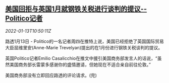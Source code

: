 <!--1642071662000-->
[美国回拒与英国1月就钢铁关税进行谈判的提议--Politico记者](https://cn.reuters.com/article/us-uk-steel-tariffs-talk-0113-idCNKBS2JN0X4)
------

<div><i>2022-01-13T10:50:11Z</i></div><p>路透1月13日 - Politico的一名记者周四在推特上说，美国已经拒绝了英国国际贸易大臣屈维里安(Anne-Marie Trevelyan)提出的在1月份进行钢铁关税谈判的提议。</p><p>英国Politico记者Emilio Casalicchio在推文中援引美国商务部发言人的话说，“虽然美国商务部长雷蒙多感谢你的盛情邀请，但她现在不适合亲自前往伦敦。”</p><p>美国商务部没有立即回应路透的评论请求。(完)</p>
